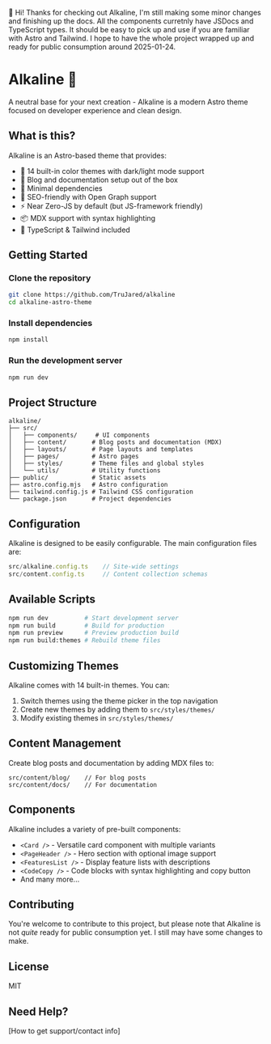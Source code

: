 
👋 Hi! Thanks for checking out Alkaline, I'm still making some minor changes and finishing up the docs. All the components curretnly have JSDocs and TypeScript types. It should be easy to pick up and use if you are familiar with Astro and Tailwind. I hope to have the whole project wrapped up and ready for public consumption around 2025-01-24.

# Alkaline 🧪

A neutral base for your next creation - Alkaline is a modern Astro theme focused on developer experience and clean design.

## What is this?

Alkaline is an Astro-based theme that provides:

- 🎨 14 built-in color themes with dark/light mode support
- 📝 Blog and documentation setup out of the box
- 🔧 Minimal dependencies
- 🚀 SEO-friendly with Open Graph support
- ⚡️ Near Zero-JS by default (but JS-framework friendly)
- 📦 MDX support with syntax highlighting
- 🎯 TypeScript & Tailwind included

## Getting Started

### Clone the repository

```bash
git clone https://github.com/TruJared/alkaline
cd alkaline-astro-theme
```

### Install dependencies

```bash
npm install
```

### Run the development server

```bash
npm run dev
```

## Project Structure

```
alkaline/
├── src/
│   ├── components/     # UI components
│   ├── content/       # Blog posts and documentation (MDX)
│   ├── layouts/       # Page layouts and templates
│   ├── pages/         # Astro pages
│   ├── styles/        # Theme files and global styles
│   └── utils/         # Utility functions
├── public/            # Static assets
├── astro.config.mjs   # Astro configuration
├── tailwind.config.js # Tailwind CSS configuration
└── package.json       # Project dependencies
```

## Configuration

Alkaline is designed to be easily configurable. The main configuration files are:

```typescript
src/alkaline.config.ts    // Site-wide settings
src/content.config.ts     // Content collection schemas
```

## Available Scripts

```bash
npm run dev          # Start development server
npm run build        # Build for production
npm run preview      # Preview production build
npm run build:themes # Rebuild theme files
```

## Customizing Themes

Alkaline comes with 14 built-in themes. You can:

1. Switch themes using the theme picker in the top navigation
2. Create new themes by adding them to `src/styles/themes/`
3. Modify existing themes in `src/styles/themes/`

## Content Management

Create blog posts and documentation by adding MDX files to:

```
src/content/blog/    // For blog posts
src/content/docs/    // For documentation
```

## Components

Alkaline includes a variety of pre-built components:

- `<Card />` - Versatile card component with multiple variants
- `<PageHeader />` - Hero section with optional image support
- `<FeaturesList />` - Display feature lists with descriptions
- `<CodeCopy />` - Code blocks with syntax highlighting and copy button
- And many more...

## Contributing

You're welcome to contribute to this project, but please note that Alkaline is not _quite_ ready for public consumption yet. I still may have some changes to make.

## License

MIT

## Need Help?

[How to get support/contact info]
